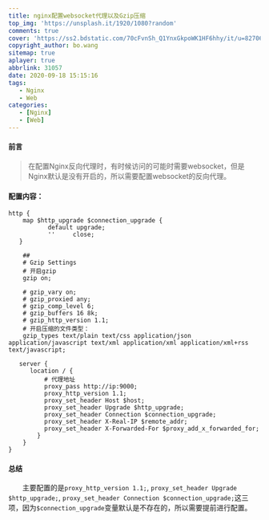 ```yaml
---
title: nginx配置websocket代理以及Gzip压缩
top_img: 'https://unsplash.it/1920/1080?random'
comments: true
cover: 'https://ss2.bdstatic.com/70cFvnSh_Q1YnxGkpoWK1HF6hhy/it/u=827061456,130319744&fm=26&gp=0.jpg'
copyright_author: bo.wang
sitemap: true
aplayer: true
abbrlink: 31057
date: 2020-09-18 15:15:16
tags:
   - Nginx
   - Web
categories: 
   - [Nginx]
   - [Web]
---
```


#### 前言
>在配置Nginx反向代理时，有时候访问的可能时需要websocket，但是Nginx默认是没有开启的，所以需要配置websocket的反向代理。

#### 配置内容：
```shell script
http {
    map $http_upgrade $connection_upgrade {
           default upgrade;
           ''     close;
   }
  
    ##
    # Gzip Settings
    # 开启gzip
    gzip on;

    # gzip_vary on;
    # gzip_proxied any;
    # gzip_comp_level 6;
    # gzip_buffers 16 8k;
    # gzip_http_version 1.1;
    # 开启压缩的文件类型：
    gzip_types text/plain text/css application/json application/javascript text/xml application/xml application/xml+rss text/javascript;

   server {
   	  location / {
          # 代理地址
          proxy_pass http://ip:9000;
          proxy_http_version 1.1;
          proxy_set_header Host $host;
          proxy_set_header Upgrade $http_upgrade;
          proxy_set_header Connection $connection_upgrade;
          proxy_set_header X-Real-IP $remote_addr;
          proxy_set_header X-Forwarded-For $proxy_add_x_forwarded_for;
        }		
    }
}
```

#### 总结
&emsp;&emsp;主要配置的是`proxy_http_version 1.1;`, `proxy_set_header Upgrade $http_upgrade;`, `proxy_set_header Connection $connection_upgrade;`这三项，因为`$connection_upgrade`变量默认是不存在的，所以需要提前进行配置。
